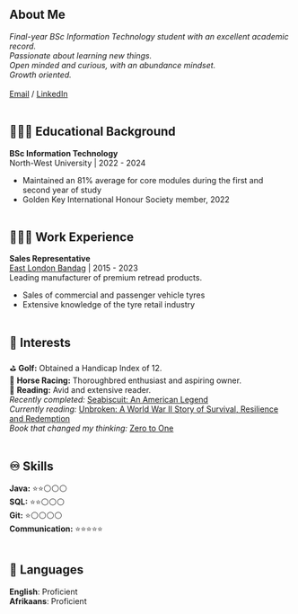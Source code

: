 ## About Me

_Final-year BSc Information Technology student with an excellent academic record._ <br>
_Passionate about learning new things._ <br>
_Open minded and curious, with an abundance mindset._ <br>
_Growth oriented._ <br><br>
[Email](mailto:jasonvh8@gmail.com) / [LinkedIn](https://www.linkedin.com/in/jason-van-heerden-171841320/)
<br><br>

## 👩🏼‍🎓 Educational Background

**BSc Information Technology**<br>
North-West University | 2022 - 2024
  - Maintained an 81% average for core modules during the first and second year of study
  - Golden Key International Honour Society member, 2022
<br><br>

## 👩🏼‍💻 Work Experience

**Sales Representative**<br>
[East London Bandag](https://www.bandag.co.za/) | 2015 - 2023<br>
Leading manufacturer of premium retread products.
  - Sales of commercial and passenger vehicle tyres
  - Extensive knowledge of the tyre retail industry
<br><br>


## 🎤 Interests

⛳ **Golf:** Obtained a Handicap Index of 12.<br>
🐎 **Horse Racing:** Thoroughbred enthusiast and aspiring owner.<br>
📖 **Reading:** Avid and extensive reader.<br>
_Recently completed:_ [Seabiscuit: An American Legend](https://www.goodreads.com/book/show/110737.Seabiscuit) <br>
_Currently reading:_ [Unbroken: A World War II Story of Survival, Resilience and Redemption](https://www.goodreads.com/book/show/8664353-unbroken) <br>
_Book that changed my thinking:_ [Zero to One](https://www.goodreads.com/book/show/18050143-zero-to-one)
<br><br>

## ♾️	 Skills

**Java:** ⭐⭐⚪⚪⚪ <br>
**SQL:** ⭐⭐⚪⚪⚪ <br>
**Git:** ⭐⚪⚪⚪⚪ <br>
**Communication:** ⭐⭐⭐⭐⭐ 
<br><br>


## 💬 Languages

**English**: Proficient <br>
**Afrikaans**: Proficient
<br><br>
